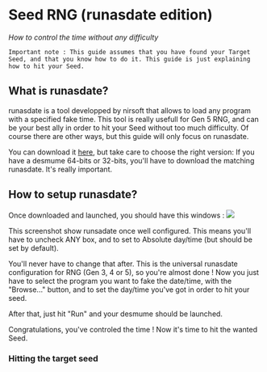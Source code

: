 # Seed RNG (runasdate edition)
_How to control the time without any difficulty_
```
Important note : This guide assumes that you have found your Target Seed, and that you know how to do it. This guide is just explaining how to hit your Seed.
```

## What is runasdate?

runasdate is a tool developped by nirsoft that allows to load any program with a specified fake time. This tool is really usefull for Gen 5 RNG, and can be your best ally in order to hit your Seed without too much difficulty. Of course there are other ways, but this guide will only focus on runasdate.

You can download it [here](https://www.nirsoft.net/utils/run_as_date.html), but take care to choose the right version: If you have a desmume 64-bits or 32-bits, you'll have to download the matching runasdate. It's really important.

## How to setup runasdate?

Once downloaded and launched, you should have this windows : 
![](https://i.imgur.com/HeUoPmv.png)

This screenshot show runsadate once well configured. This means you'll have to uncheck ANY box, and to set to Absolute day/time (but should be set by default).

You'll never have to change that after. This is the universal runasdate configuration for RNG (Gen 3, 4 or 5), so you're almost done ! Now you just have to select the program you want to fake the date/time, with the "Browse..." button, and to set the day/time you've got in order to hit your seed.

After that, just hit "Run" and your desmume should be launched.

Congratulations, you've controled the time ! Now it's time to hit the wanted Seed.

### Hitting the target seed

